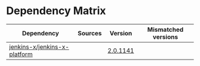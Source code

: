 # Dependency Matrix

Dependency | Sources | Version | Mismatched versions
---------- | ------- | ------- | -------------------
[jenkins-x/jenkins-x-platform](https://github.com/jenkins-x/jenkins-x-platform.git) |  | [2.0.1141](https://github.com/jenkins-x/jenkins-x-platform/releases/tag/v2.0.1141) | 
